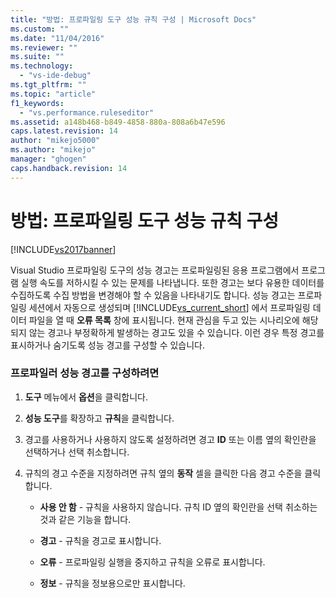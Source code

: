 ```yaml
---
title: "방법: 프로파일링 도구 성능 규칙 구성 | Microsoft Docs"
ms.custom: ""
ms.date: "11/04/2016"
ms.reviewer: ""
ms.suite: ""
ms.technology: 
  - "vs-ide-debug"
ms.tgt_pltfrm: ""
ms.topic: "article"
f1_keywords: 
  - "vs.performance.ruleseditor"
ms.assetid: a148b468-b849-4858-880a-808a6b47e596
caps.latest.revision: 14
author: "mikejo5000"
ms.author: "mikejo"
manager: "ghogen"
caps.handback.revision: 14
---
```

# 방법: 프로파일링 도구 성능 규칙 구성
[!INCLUDE[vs2017banner](../code-quality/includes/vs2017banner.md)]

Visual Studio 프로파일링 도구의 성능 경고는 프로파일링된 응용 프로그램에서 프로그램 실행 속도를 저하시킬 수 있는 문제를 나타냅니다.  또한 경고는 보다 유용한 데이터를 수집하도록 수집 방법을 변경해야 할 수 있음을 나타내기도 합니다.  성능 경고는 프로파일링 세션에서 자동으로 생성되며 [!INCLUDE[vs_current_short](../code-quality/includes/vs_current_short_md.md)] 에서 프로파일링 데이터 파일을 열 때 **오류 목록** 창에 표시됩니다.  현재 관심을 두고 있는 시나리오에 해당되지 않는 경고나 부정확하게 발생하는 경고도 있을 수 있습니다.  이런 경우 특정 경고를 표시하거나 숨기도록 성능 경고를 구성할 수 있습니다.  
  
### 프로파일러 성능 경고를 구성하려면  
  
1.  **도구** 메뉴에서 **옵션**을 클릭합니다.  
  
2.  **성능 도구**를 확장하고 **규칙**을 클릭합니다.  
  
3.  경고를 사용하거나 사용하지 않도록 설정하려면 경고 **ID** 또는 이름 옆의 확인란을 선택하거나 선택 취소합니다.  
  
4.  규칙의 경고 수준을 지정하려면 규칙 옆의 **동작** 셀을 클릭한 다음 경고 수준을 클릭합니다.  
  
    -   **사용 안 함** \- 규칙을 사용하지 않습니다. 규칙 ID 옆의 확인란을 선택 취소하는 것과 같은 기능을 합니다.  
  
    -   **경고** \- 규칙을 경고로 표시합니다.  
  
    -   **오류** \- 프로파일링 실행을 중지하고 규칙을 오류로 표시합니다.  
  
    -   **정보** \- 규칙을 정보용으로만 표시합니다.
